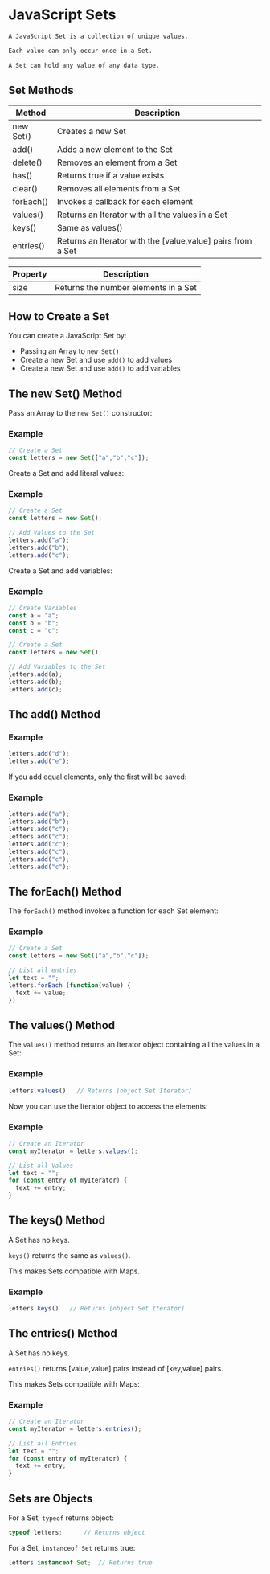 # JavaScript Sets

```html
A JavaScript Set is a collection of unique values.

Each value can only occur once in a Set.

A Set can hold any value of any data type.
```

## Set Methods


| **Method**	| **Description** |
|-----|-----|
| new Set()	| Creates a new Set |
| add()	| Adds a new element to the Set |
| delete()	| Removes an element from a Set |
| has()	| Returns true if a value exists |
| clear()	| Removes all elements from a Set |
| forEach()	| Invokes a callback for each element |
| values()	| Returns an Iterator with all the values in a Set |
| keys()	| Same as values() |
| entries()	| Returns an Iterator with the [value,value] pairs from a Set |


| **Property**	| **Description** |
|----|----|
| size	| Returns the number elements in a Set |



## How to Create a Set
You can create a JavaScript Set by:

* Passing an Array to `new Set()`
* Create a new Set and use `add()` to add values
* Create a new Set and use `add()` to add variables


## The new Set() Method
Pass an Array to the `new Set()` constructor:

### Example
```js
// Create a Set
const letters = new Set(["a","b","c"]);
```


Create a Set and add literal values:

### Example
```js
// Create a Set
const letters = new Set();

// Add Values to the Set
letters.add("a");
letters.add("b");
letters.add("c");
```


Create a Set and add variables:

### Example
```js
// Create Variables
const a = "a";
const b = "b";
const c = "c";

// Create a Set
const letters = new Set();

// Add Variables to the Set
letters.add(a);
letters.add(b);
letters.add(c);
```



## The add() Method
### Example
```js
letters.add("d");
letters.add("e");
```

If you add equal elements, only the first will be saved:

### Example
```js
letters.add("a");
letters.add("b");
letters.add("c");
letters.add("c");
letters.add("c");
letters.add("c");
letters.add("c");
letters.add("c");
```



## The forEach() Method
The `forEach()` method invokes a function for each Set element:

### Example
```js
// Create a Set
const letters = new Set(["a","b","c"]);

// List all entries
let text = "";
letters.forEach (function(value) {
  text += value;
})
```


## The values() Method
The `values()` method returns an Iterator object containing all the values in a Set:

### Example
```js
letters.values()   // Returns [object Set Iterator]
```


Now you can use the Iterator object to access the elements:

### Example
```js
// Create an Iterator
const myIterator = letters.values();

// List all Values
let text = "";
for (const entry of myIterator) {
  text += entry;
}
```



## The keys() Method
A Set has no keys.

`keys()` returns the same as `values()`.

This makes Sets compatible with Maps.

### Example
```js
letters.keys()   // Returns [object Set Iterator]
```


## The entries() Method
A Set has no keys.

`entries()` returns [value,value] pairs instead of [key,value] pairs.

This makes Sets compatible with Maps:

### Example
```js
// Create an Iterator
const myIterator = letters.entries();

// List all Entries
let text = "";
for (const entry of myIterator) {
  text += entry;
}
```



## Sets are Objects
For a Set, `typeof` returns object:
```js
typeof letters;      // Returns object
```


For a Set, `instanceof Set` returns true:
```js
letters instanceof Set;  // Returns true
```
